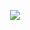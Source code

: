 <p align="center">
<img src="https://www.xpand-it.com/wp-content/uploads/2021/05/Banner_Azure_1920x500.png"/>
</p>
